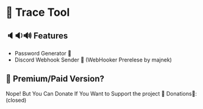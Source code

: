 # 💎 Trace Tool
## 🔈🔉🔊 Features
- Password Generator 🔑
- Discord Webhook Sender 🏒 (WebHooker Prerelese by majnek)
## 👑 Premium/Paid Version?
Nope! But You Can Donate If You Want to Support the project 🌌
Donations💸: (closed)
